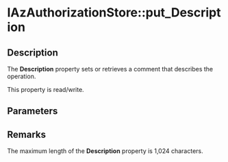 # IAzAuthorizationStore::put_Description

## Description

The **Description** property sets or retrieves a comment that describes the operation.

This property is read/write.

## Parameters

## Remarks

The maximum length of the **Description** property is 1,024 characters.